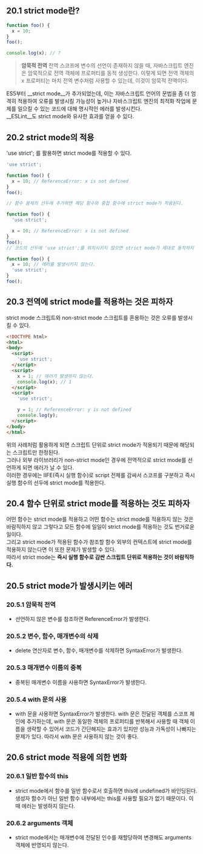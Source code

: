 ## 20.1 strict mode란?
```jsx
function foo() {
  x = 10;
}
foo();

console.log(x); // ?
```
> __암묵적 전역__
> 전역 스코프에 변수의 선언이 존재하지 않을 때, 자바스크립트 엔진은 암묵적으로 전역 객체에 프로퍼티를 동적 생성한다.
> 이렇게 되면 전역 객체의 x 프로퍼티는 마치 전역 변수처럼 사용할 수 있는데, 이것이 암묵적 전역이다.


ES5부터 __strict mode__가 추가되었는데, 이는 자바스크립트 언어의 문법을 좀 더 엄격히 적용하여 오류를 발생시킬 가능성이 높거나 자바스크립트 엔진의 최적화 작업에 문제를 일으킬 수 있는 코드에 대해 명시적인 에러를 발생시킨다.  
__ESLint__도 strict mode와 유사한 효과를 얻을 수 있다.  

## 20.2 strict mode의 적용
'use strict'; 를 활용하면 strict mode를 적용할 수 있다.  
```js
'use strict';

function foo() {
  x = 10; // ReferenceError: x is not defined
}
foo();

// 함수 몸체의 선두에 추가하면 해당 함수와 중첩 함수에 strict mode가 적용된다.
```

```js
function foo() {
  'use strict';

  x = 10; // ReferenceError: x is not defined
}
foo();
// 코드의 선두에 'use strict';를 위치시키지 않으면 strict mode가 제대로 동작하지 않는다.
```

```js
function foo() {
  x = 10; // 에러를 발생시키지 않는다.
  'use strict';
}
foo();
```

## 20.3 전역에 strict mode를 적용하는 것은 피하자
strict mode 스크립트와 non-strict mode 스크립트를 혼용하는 것은 오류를 발생시킬 수 있다.

```html
<!DOCTYPE html>
<html>
<body>
  <script>
    'use strict';
  </script>
  <script>
    x = 1; // 에러가 발생하지 않는다.
    console.log(x); // 1
  </script>
  <script>
    'use strict';

    y = 1; // ReferenceError: y is not defined
    console.log(y);
  </script>
</body>
</html>
```

위의 사례처럼 활용하게 되면 스크립트 단위로 strict mode가 적용되기 때문에 해당되는 스크립트만 한정된다.  
그러나 외부 라이브러리가 non-strict mode인 경우에 전역적으로 strict mode를 선언하게 되면 에러가 날 수 있다.  
이러한 경우에는 IIFE(즉시 실행 함수)로 script 전체를 감싸서 스코프를 구분하고 즉시 실행 함수의 선두에 strict mode를 적용한다.  

## 20.4 함수 단위로 strict mode를 적용하는 것도 피하자
어떤 함수는 strict mode를 적용하고 어떤 함수는 strict mode를 적용하지 않는 것은 바람직하지 않고 그렇다고 모든 함수에 일일이 strict mode를 적용하는 것도 번거로운 일이다.  
그리고 strict mode가 적용된 함수가 참조할 함수 외부의 컨텍스트에 strict mode를 적용하지 않는다면 이 또한 문제가 발생할 수 있다.  
따라서 strict mode는 __즉시 실행 함수로 감싼 스크립트 단위로 적용하는 것이 바람직하다.__

## 20.5 strict mode가 발생시키는 에러
### 20.5.1 암묵적 전역
- 선언하지 않은 변수를 참조하면 ReferenceError가 발생한다.
### 20.5.2 변수, 함수, 매개변수의 삭제
- delete 연산자로 변수, 함수, 매개변수를 삭제하면 SyntaxError가 발생한다.
### 20.5.3 매개변수 이름의 중복
- 중복된 매개변수 이름을 사용하면 SyntaxError가 발생한다.
### 20.5.4 with 문의 사용
- with 문을 사용하면 SyntaxError가 발생한다. with 문은 전달된 객체를 스코프 체인에 추가하는데, with 문은 동일한 객체의 프로퍼티를 반복해서 사용할 때 객체 이름을 생략할 수 있어서 코드가 간단해지는 효과기 있지만 성능과 가독성이 나빠지는 문제가 있다. 따라서 with 문은 사용하지 않는 것이 좋다.

## 20.6 strict mode 적용에 의한 변화
### 20.6.1 일반 함수의 this
- strict mode에서 함수를 일반 함수로서 호출하면 this에 undefined가 바인딩된다. 생성자 함수가 아닌 일반 함수 내부에서는 this를 사용할 필요가 없기 때문이다. 이때 에러는 발생하지 않는다.
### 20.6.2 arguments 객체
- strict mode에서는 매개변수에 전달된 인수를 재할당하여 변경해도 arguments 객체에 반영되지 않는다.
